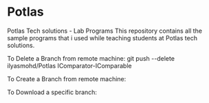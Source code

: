 # Potlas
Potlas Tech solutions - Lab Programs
This repository contains all the sample programs that i used while teaching students at Potlas tech solutions.

To Delete a Branch from remote machine: git push --delete ilyasmohd/Potlas IComparator-IComparable

To Create a Branch from remote machine:

To Download a specific branch:

